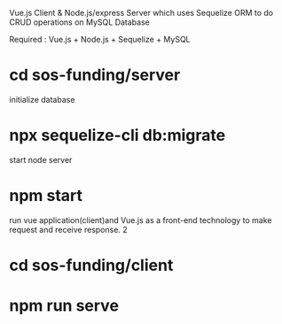 Vue.js Client & Node.js/express Server which uses Sequelize ORM to do CRUD operations on MySQL Database


Required : Vue.js + Node.js + Sequelize + MySQL


# cd sos-funding/server

initialize database
# npx sequelize-cli db:migrate

start node server
# npm start

run vue application(client)and Vue.js as a front-end technology to make request and receive response.
2

# cd sos-funding/client
# npm run serve
